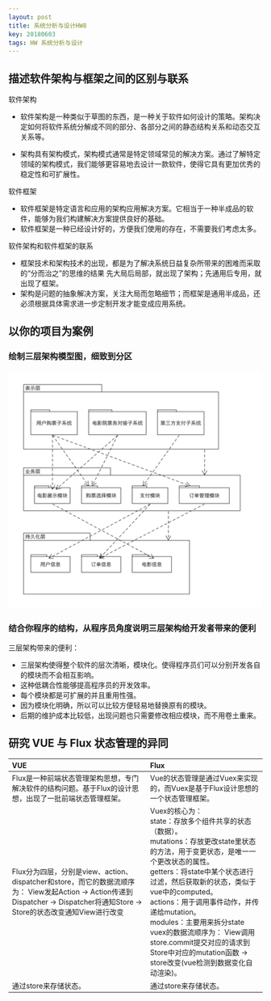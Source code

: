 ```yaml
---
layout: post
title: 系统分析与设计HW8
key: 20180603
tags: HW 系统分析与设计
---
```

## 描述软件架构与框架之间的区别与联系
软件架构

- 软件架构是一种类似于草图的东西，是一种关于软件如何设计的策略。架构决定如何将软件系统分解成不同的部分、各部分之间的静态结构关系和动态交互关系等。

- 架构具有架构模式，架构模式通常是特定领域常见的解决方案。通过了解特定领域的架构模式，我们能够更容易地去设计一款软件，使得它具有更加优秀的稳定性和可扩展性。

软件框架

- 软件框架是特定语言和应用的架构应用解决方案。它相当于一种半成品的软件，能够为我们构建解决方案提供良好的基础。
- 软件框架是一种已经设计好的，方便我们使用的存在，不需要我们考虑太多。

软件架构和软件框架的联系

- 框架技术和架构技术的出现，都是为了解决系统日益复杂所带来的困难而采取的“分而治之”的思维的结果 先大局后局部，就出现了架构；先通用后专用，就出现了框架。
- 架构是问题的抽象解决方案，关注大局而忽略细节；而框架是通用半成品，还必须根据具体需求进一步定制开发才能变成应用系统。

## 以你的项目为案例
### 绘制三层架构模型图，细致到分区
![image](https://github.com/JackyLrd/JackyLrd.github.io/raw/master/_posts/hw8_1.png)
### 结合你程序的结构，从程序员角度说明三层架构给开发者带来的便利
三层架构带来的便利：
- 三层架构使得整个软件的层次清晰，模块化。使得程序员们可以分别开发各自的模块而不会相互影响。
- 这种低耦合性能够提高程序员的开发效率。
- 每个模块都是可扩展的并且重用性强。
- 因为模块化明确，所以可以比较方便轻易地替换原有的模块。
- 后期的维护成本比较低，出现问题也只需要修改相应模块，而不用卷土重来。

## 研究 VUE 与 Flux 状态管理的异同
|VUE|Flux|
|:-|:-|
|Flux是一种前端状态管理架构思想，专门解决软件的结构问题。基于Flux的设计思想，出现了一批前端状态管理框架。|Vue的状态管理是通过Vuex来实现的，而Vuex是基于Flux设计思想的一个状态管理框架。|
|Flux分为四层，分别是view、action、dispatcher和store，而它的数据流顺序为： View发起Action -> Action传递到Dispatcher -> Dispatcher将通知Store -> Store的状态改变通知View进行改变|Vuex的核心为：<br>state：存放多个组件共享的状态（数据）。<br>mutations：存放更改state里状态的方法，用于变更状态，是唯一一个更改状态的属性。<br>getters：将state中某个状态进行过滤，然后获取新的状态，类似于vue中的computed。<br>actions：用于调用事件动作，并传递给mutation。<br>modules：主要用来拆分state<br> vuex的数据流顺序为： View调用store.commit提交对应的请求到Store中对应的mutation函数 -> store改变(vue检测到数据变化自动渲染)。|
|通过store来存储状态。|通过store来存储状态。|